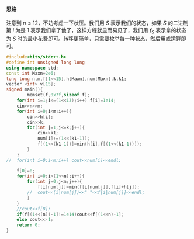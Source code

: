 #### 思路
注意到 $n \leq 12$，不妨考虑一下状压。我们用 $S$ 表示我们的状态，如果 $S$ 的二进制第 $i$ 为是 $1$ 表示我们拿了他了，这样方程就显而易见了，我们用 $f_S$ 表示拿的状态为 $S$ 时的最小花费即可。转移更简单，只需要枚举每一种状态，然后用或运算即可。
```cpp
#include<bits/stdc++.h>
#define int unsigned long long
using namespace std;
const int Maxn=2e6;
long long n,m,f[1<<15],h[Maxn],num[Maxn],k,k1;
vector <int> v[15]; 
signed main(){
		memset(f,0x7f,sizeof f);
	for(int i=1;i<=(1<<13);i++) f[i]=1e14;
	cin>>n>>m;
	for(int i=0;i<m;i++){
		cin>>h[i];
		cin>>k;
		for(int j=1;j<=k;j++){
			cin>>k1;
			num[i]+=(1<<(k1-1));
			f[(1<<(k1-1))]=min(h[i],f[(1<<(k1-1))]);
		}
	}
//	for(int i=0;i<m;i++) cout<<num[i]<<endl;

	f[0]=0;
	for(int i=0;i<(1<<n);i++){
		for(int j=0;j<m;j++){
			f[i|num[j]]=min(f[i|num[j]],f[i]+h[j]);
		//	cout<<(i|num[j])<<" "<<f[i|num[j]]<<endl;
		}
	}
	//cout<<f[8];
	if(f[(1<<(n))-1]!=1e14)cout<<f[(1<<n)-1];
	else cout<<-1;
	return 0;
}	
```
